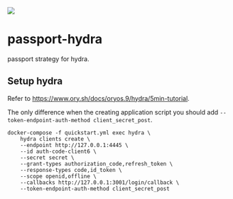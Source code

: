 ![](https://github.com/ufo22940268/passport-hydra/workflows/Node.js%20Package/badge.svg)

# passport-hydra

passport strategy for hydra.

## Setup hydra

Refer to https://www.ory.sh/docs/oryos.9/hydra/5min-tutorial.

The only difference when the creating application script you should add `--token-endpoint-auth-method client_secret_post`.

    docker-compose -f quickstart.yml exec hydra \
        hydra clients create \
        --endpoint http://127.0.0.1:4445 \
        --id auth-code-client6 \
        --secret secret \
        --grant-types authorization_code,refresh_token \
        --response-types code,id_token \
        --scope openid,offline \
        --callbacks http://127.0.0.1:3001/login/callback \
        --token-endpoint-auth-method client_secret_post

